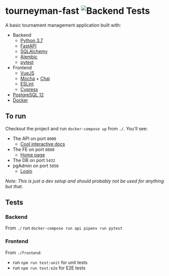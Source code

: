 # tourneyman-fast ![Backend Tests](https://github.com/ianwestfall/tourneyman-fast/actions/workflows/main.yml/badge.svg?branch=master)
A basic tournament management application built with:
- Backend 
  - [Python 3.7](https://www.python.org/)
  - [FastAPI](https://fastapi.tiangolo.com/)
  - [SQLAlchemy](https://www.sqlalchemy.org/)
  - [Alembic](https://alembic.sqlalchemy.org/en/latest/)
  - [pytest](https://docs.pytest.org/en/stable/)
- Frontend
  - [VueJS](https://vuejs.org/)
  - [Mocha](https://mochajs.org/) + [Chai](https://www.chaijs.com/)
  - [ESLint](https://eslint.org/)
  - [Cypress](https://www.cypress.io/)
 - [PostgreSQL 12](https://www.postgresql.org/)
 - [Docker](https://www.docker.com/)
 
## To run
Checkout the project and run `docker-compose up` from `./`. You'll see:
- The API on port `8000`
  - [Cool interactive docs](http://localhost:8000/docs#/)
- The FE on port `8080`
  - [Home page](http://localhost:8080/)
- The DB on port `5432`
- pgAdmin on port `5050`
  - [Login](http://localhost:5050/browser/)

*Note: This is just a dev setup and should probably not be used for anything but that.*

## Tests
### Backend
From `./` run `docker-compose run api pipenv run pytest`

### Frontend 
From `./frontend`:
- run `npm run test:unit` for unit tests
- run `npm run test:e2e` for E2E tests
